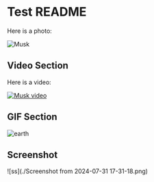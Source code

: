 # Test README

Here is a photo:

![Musk](https://www.investopedia.com/thmb/XJDLdvCuNbcWk_EVZzXx84ae82c=/1500x0/filters:no_upscale():max_bytes(150000):strip_icc()/GettyImages-1258889149-1f50bb87f9d54dca87813923f12ac94b.jpg)

## Video Section

Here is a video:

[![Musk video](https://i.pinimg.com/736x/07/49/34/0749343d6720ab6b5b8629178741d21d.jpg)](https://youtu.be/gV6hP9wpMW8?si=cylN9dnbk3raiqQN)

## GIF Section

![earth](https://upload.wikimedia.org/wikipedia/commons/thumb/2/2c/Rotating_earth_%28large%29.gif/200px-Rotating_earth_%28large%29.gif)


## Screenshot
![ss](./Screenshot from 2024-07-31 17-31-18.png)
